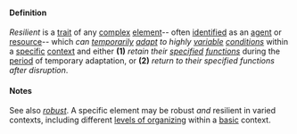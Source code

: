 #### Definition

*Resilient* is a [trait](https://github.com/gcassel/Modular-Organization-Terminology/blob/master/terms/trait.md) of any [complex](https://github.com/gcassel/Modular-Organization-Terminology/blob/master/terms/complex.md) [element](https://github.com/gcassel/Modular-Organization-Terminology/blob/master/terms/element.md)-- often [identified](https://github.com/gcassel/Modular-Organization-Terminology/blob/master/terms/identify.md) as an [agent](https://github.com/gcassel/Modular-Organization-Terminology/blob/master/terms/agent.md) or [resource](https://github.com/gcassel/Modular-Organization-Terminology/blob/master/terms/resource.md)-- which *can [temporarily](https://github.com/gcassel/Modular-Organization-Terminology/blob/master/terms/temporary.md) [adapt](https://github.com/gcassel/Modular-Organization-Terminology/blob/master/terms/adapt.md) to highly [variable](https://github.com/gcassel/Modular-Organization-Terminology/blob/master/terms/variable.md) [conditions](https://github.com/gcassel/Modular-Organization-Terminology/blob/master/terms/status.md)* within a [specific](https://github.com/gcassel/Modular-Organization-Terminology/blob/master/terms/specific.md) [context](https://github.com/gcassel/Modular-Organization-Terminology/blob/master/terms/context.md) and either **(1)** *retain their [specified](https://github.com/gcassel/Modular-Organization-Terminology/blob/master/terms/specification.md) [functions](https://github.com/gcassel/Modular-Organization-Terminology/blob/master/terms/function.md)* during the [period](https://github.com/gcassel/Modular-Organization-Terminology/blob/master/terms/period.md) of temporary adaptation, or **(2)** *return to their specified functions after disruption*.

#### Notes 

See also *[robust](https://github.com/gcassel/Modular-Organization-Terminology/blob/master/terms/robust.md)*.  A specific element may be robust *and* resilient in varied contexts, including different [levels of organizing](https://github.com/gcassel/Modular-Organization-Terminology/blob/master/terms/level-of-organization.md) within a [basic](https://github.com/gcassel/Modular-Organization-Terminology/blob/master/terms/base.md) context.

